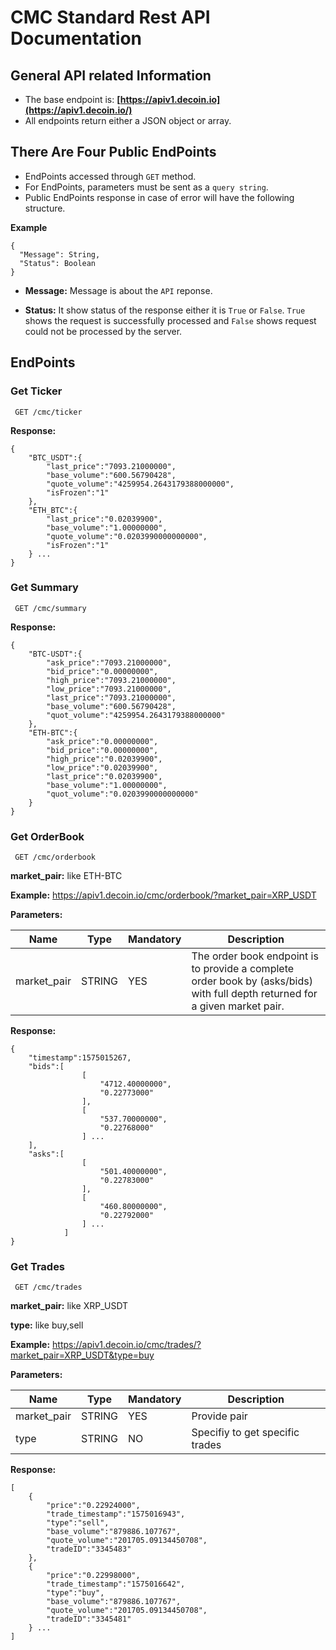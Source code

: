 # CMC Standard Rest API Documentation
## General API related Information
 - The base endpoint is:  **[https://apiv1.decoin.io](https://apiv1.decoin.io/)**
 - All endpoints return either a JSON object or array.
 

## There Are Four Public EndPoints

 - EndPoints accessed through `GET` method.
 - For EndPoints, parameters must be sent as a `query string`.
 - Public EndPoints response in case of error will have the following structure.
 
**Example**
  
    {
      "Message": String,
      "Status": Boolean
    }

 - **Message:** Message is about the `API` reponse.
  
 - **Status:** It show status of the response either it is `True` or `False`. `True` shows the request is successfully processed and `False` shows request could not be processed by the server.
 
 

## EndPoints 

### Get Ticker

     GET /cmc/ticker

**Response:**

	{ 
        "BTC_USDT":{ 
            "last_price":"7093.21000000",
            "base_volume":"600.56790428",
            "quote_volume":"4259954.2643179388000000",
            "isFrozen":"1"
        },
        "ETH_BTC":{ 
            "last_price":"0.02039900",
            "base_volume":"1.00000000",
            "quote_volume":"0.0203990000000000",
            "isFrozen":"1"
        } ...
    }

### Get Summary

     GET /cmc/summary

  
  **Response:**
  
    { 
        "BTC-USDT":{ 
            "ask_price":"7093.21000000",
            "bid_price":"0.00000000",
            "high_price":"7093.21000000",
            "low_price":"7093.21000000",
            "last_price":"7093.21000000",
            "base_volume":"600.56790428",
            "quot_volume":"4259954.2643179388000000"
        },
        "ETH-BTC":{ 
            "ask_price":"0.00000000",
            "bid_price":"0.00000000",
            "high_price":"0.02039900",
            "low_price":"0.02039900",
            "last_price":"0.02039900",
            "base_volume":"1.00000000",
            "quot_volume":"0.0203990000000000"
        }
    }    

### Get OrderBook

     GET /cmc/orderbook

**market_pair:** like ETH-BTC

**Example:** https://apiv1.decoin.io/cmc/orderbook/?market_pair=XRP_USDT
      
**Parameters:**
  
|Name|Type|Mandatory|Description  
| ------------- | ------------- | ------------- |-------------|
| market_pair | STRING | YES | The order book endpoint is to provide a complete order book by (asks/bids) with full depth returned for a given market pair.


  **Response:**
  
    { 
        "timestamp":1575015267,
        "bids":[ 
                    [ 
                        "4712.40000000",
                        "0.22773000"
                    ],
                    [ 
                        "537.70000000",
                        "0.22768000"
                    ] ...
        ],
        "asks":[ 
                    [ 
                        "501.40000000",
                        "0.22783000"
                    ],
                    [ 
                        "460.80000000",
                        "0.22792000"
                    ] ...
                ]
    }

### Get Trades

     GET /cmc/trades

   **market_pair:** like XRP_USDT

   **type:**  like buy,sell

   **Example:** https://apiv1.decoin.io/cmc/trades/?market_pair=XRP_USDT&type=buy

   **Parameters:**
  
| Name  | Type   | Mandatory | Description  
| ------------- | ------------- | ------------- |-------------|
| market_pair | STRING | YES | Provide pair 
| type | STRING | NO | Specifiy to get specific trades
   
  **Response:**

    [
        {
            "price":"0.22924000",
            "trade_timestamp":"1575016943",
            "type":"sell",
            "base_volume":"879886.107767",
            "quote_volume":"201705.09134450708",
            "tradeID":"3345483"
        },
        {
            "price":"0.22998000",
            "trade_timestamp":"1575016642",
            "type":"buy",
            "base_volume":"879886.107767",
            "quote_volume":"201705.09134450708",
            "tradeID":"3345481"
        } ...
    ]


